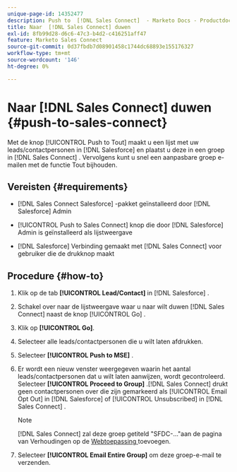 ```yaml
---
unique-page-id: 14352477
description: Push to  [!DNL Sales Connect]  - Marketo Docs - Productdocumentatie
title: Naar  [!DNL Sales Connect] duwen
exl-id: 8fb99d28-d6c6-47c3-b4d2-c416251aff47
feature: Marketo Sales Connect
source-git-commit: 0d37fbdb7d08901458c1744dc68893e155176327
workflow-type: tm+mt
source-wordcount: '146'
ht-degree: 0%

---
```


# Naar [!DNL Sales Connect] duwen {#push-to-sales-connect}

Met de knop [!UICONTROL Push to Tout] maakt u een lijst met uw leads/contactpersonen in [!DNL Salesforce] en plaatst u deze in een groep in [!DNL Sales Connect] . Vervolgens kunt u snel een aanpasbare groep e-mailen met de functie Tout bijhouden.

## Vereisten {#requirements}

* [!DNL Sales Connect Salesforce] -pakket geïnstalleerd door [!DNL Salesforce] Admin

* [!UICONTROL Push to Sales Connect] knop die door [!DNL Salesforce] Admin is geïnstalleerd als lijstweergave

* [!DNL Salesforce] Verbinding gemaakt met [!DNL Sales Connect] voor gebruiker die de drukknop maakt

## Procedure {#how-to}

1. Klik op de tab **[!UICONTROL Lead/Contact]** in [!DNL Salesforce] .
1. Schakel over naar de lijstweergave waar u naar wilt duwen [!DNL Sales Connect] naast de knop [!UICONTROL Go] .
1. Klik op **[!UICONTROL Go]**.
1. Selecteer alle leads/contactpersonen die u wilt laten afdrukken.
1. Selecteer **[!UICONTROL Push to MSE]** .
1. Er wordt een nieuw venster weergegeven waarin het aantal leads/contactpersonen dat u wilt laten aanwijzen, wordt gecontroleerd. Selecteer **[!UICONTROL Proceed to Group]** .[!DNL Sales Connect] drukt geen contactpersonen over die zijn gemarkeerd als [!UICONTROL Email Opt Out] in [!DNL Salesforce] of [!UICONTROL Unsubscribed] in [!DNL Sales Connect] .

   >[!NOTE]
   >
   >[!DNL Sales Connect] zal deze groep getiteld &quot;SFDC-...&quot;aan de pagina van Verhoudingen op de [ Webtoepassing ](https://toutapp.com/login) toevoegen.

1. Selecteer **[!UICONTROL Email Entire Group]** om deze groep-e-mail te verzenden.
